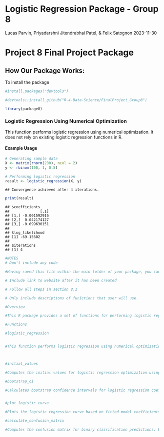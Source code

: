 Logistic Regression Package - Group 8
================
Lucas Parvin, Priyadarshni Jitendrabhai Patel, & Felix Satognon
2023-11-30

# Project 8 Final Project Package

## How Our Package Works:

To install the package

``` r
#install.packages("devtools")

#devtools::install_github("R-4-Data-Science/FinalProject_Group8")

library(package8)
```

### Logistic Regression Using Numerical Optimization

This function performs logistic regression using numerical optimization.
It does not rely on existing logistic regression functions in R.

#### Example Usage

``` r
# Generating sample data
X <- matrix(rnorm(200), ncol = 2)
y <- rbinom(100, 1, 0.5)

# Performing logistic regression
result <- logistic_regression(X, y)
```

    ## Convergence achieved after 4 iterations.

``` r
print(result)
```

    ## $coefficients
    ##              [,1]
    ## [1,] -0.001592916
    ## [2,]  0.042174127
    ## [3,] -0.099630151
    ## 
    ## $log_likelihood
    ## [1] -69.15602
    ## 
    ## $iterations
    ## [1] 4

``` r
#NOTES
# Don't include any code

#Having saved this file within the main folder of your package, you can compile this document using the pkgdown package (this can be installed by executing the following command in your console: devtools::install_github("hadley/pkgdown")). When the latter package is installed and loaded, all you need to do is execute the command pkgdown::build_site() to obtain the following web-page:

# Include link to website after it has been created

# Follow all steps in section 8.1

# Only include descriptions of funIctions that user will use.

#Overview

#This R package provides a set of functions for performing logistic regression, evaluating model performance, and visualizing results. The package is designed to be user-friendly, allowing users to perform logistic regression without relying on existing functions in R. Additionally, it includes tools for computing bootstrap confidence intervals, plotting the logistic regression curve, calculating confusion matrices, and more.

#Functions

#logistic_regression


#This function performs logistic regression using numerical optimization. Users can input a matrix of predictor variables (X) and a vector of binary response variables (y). Additional parameters include max_iter for the maximum number of iterations and tol for the convergence tolerance.



#initial_values

#Computes the initial values for logistic regression optimization using least squares. Users provide a matrix of predictor variables (X) and a vector of response variables (y).

#bootstrap_ci

#Calculates bootstrap confidence intervals for logistic regression coefficients. Users input a matrix of predictor variables (X), a vector of response variables (y), and optional parameters alpha for the significance level and n_bootstraps for the number of bootstrap samples.


#plot_logistic_curve

#Plots the logistic regression curve based on fitted model coefficients. Users provide a matrix of predictor variables (X), a vector of response variables (y), and the estimated coefficients from logistic regression (beta).

#calculate_confusion_matrix

#Computes the confusion matrix for binary classification predictions. Users input true binary responses (y) and predicted values (predictions).
```
